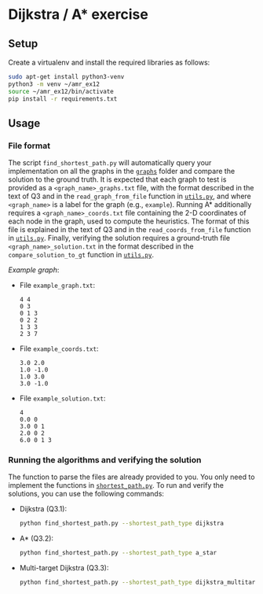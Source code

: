 # Dijkstra / A* exercise
## Setup
Create a virtualenv and install the required libraries as follows:
```bash
sudo apt-get install python3-venv
python3 -m venv ~/amr_ex12
source ~/amr_ex12/bin/activate
pip install -r requirements.txt
```
## Usage
### File format
The script `find_shortest_path.py` will automatically query your implementation on all the graphs in the [`graphs`](./graphs) folder and compare the solution to the ground truth. It is expected that each graph to test is provided as a `<graph_name>_graphs.txt` file, with the format described in the text of Q3 and in the `read_graph_from_file` function in [`utils.py`](./utils.py), and where `<graph_name>` is a label for the graph (e.g., `example`). Running A* additionally requires a `<graph_name>_coords.txt` file containing the 2-D coordinates of each node in the graph, used to compute the heuristics. The format of this file is explained in the text of Q3 and in the `read_coords_from_file` function in [`utils.py`](./utils.py). Finally, verifying the solution requires a ground-truth file `<graph_name>_solution.txt` in the format described in the `compare_solution_to_gt` function in [`utils.py`](./utils.py).

*Example graph*:
- File `example_graph.txt`:
    ```
    4 4
    0 3
    0 1 3
    0 2 2
    1 3 3
    2 3 7
    ```
- File `example_coords.txt`:
    ```
    3.0 2.0
    1.0 -1.0
    1.0 3.0
    3.0 -1.0
    ```
- File `example_solution.txt`:
    ```
    4
    0.0 0
    3.0 0 1
    2.0 0 2
    6.0 0 1 3
    ```

### Running the algorithms and verifying the solution
The function to parse the files are already provided to you. You only need to implement the functions in [`shortest_path.py`](./shortest_path.py). To run and verify the solutions, you can use the following commands:
- Dijkstra (Q3.1):
    ```bash
    python find_shortest_path.py --shortest_path_type dijkstra
    ```
- A* (Q3.2):
    ```bash
    python find_shortest_path.py --shortest_path_type a_star
    ```
- Multi-target Dijkstra (Q3.3):
    ```bash
    python find_shortest_path.py --shortest_path_type dijkstra_multitarget
    ```